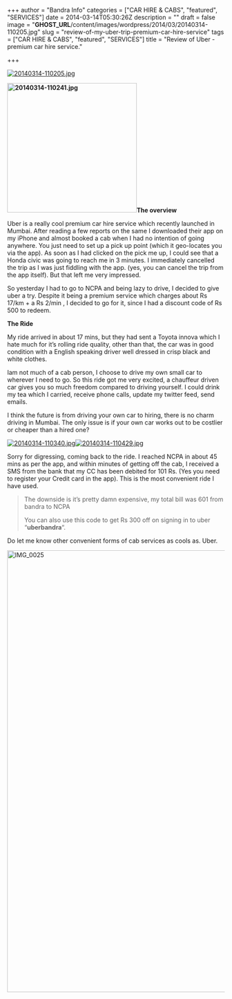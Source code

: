 +++
author = "Bandra Info"
categories = ["CAR HIRE &amp; CABS", "featured", "SERVICES"]
date = 2014-03-14T05:30:26Z
description = ""
draft = false
image = "__GHOST_URL__/content/images/wordpress/2014/03/20140314-110205.jpg"
slug = "review-of-my-uber-trip-premium-car-hire-service"
tags = ["CAR HIRE &amp; CABS", "featured", "SERVICES"]
title = "Review of Uber - premium car hire service."

+++


<p><a href="https://i0.wp.com/bandra.info/wp-content/uploads/2014/03/20140314-110205.jpg?ssl=1"><img class="size-full aligncenter" alt="20140314-110205.jpg" src="https://i0.wp.com/bandra.info/wp-content/uploads/2014/03/20140314-110205.jpg?w=850&#038;ssl=1" data-recalc-dims="1" /></a></p>
<p><strong><a href="https://i0.wp.com/bandra.info/wp-content/uploads/2014/03/20140314-110241.jpg?ssl=1"><img loading="lazy" class="alignright" alt="20140314-110241.jpg" src="https://i0.wp.com/bandra.info/wp-content/uploads/2014/03/20140314-110241.jpg?resize=300%2C300&#038;ssl=1" width="300" height="300" data-recalc-dims="1" /></a>The overview</strong></p>
<p>Uber is a really cool premium car hire service which recently launched in Mumbai. After reading a few reports on the same I downloaded their app on my iPhone and almost booked a cab when I had no intention of going anywhere. You just need to set up a pick up point (which it geo-locates you via the app). As soon as I had clicked on the pick me up, I could see that a Honda civic was going to reach me in 3 minutes. I immediately cancelled the trip as I was just fiddling with the app. (yes, you can cancel the trip from the app itself). But that left me very impressed.</p>
<p>So yesterday I had to go to NCPA and being lazy to drive, I decided to give uber a try. Despite it being a premium service which charges about Rs 17/km + a Rs 2/min , I decided to go for it, since I had a discount code of Rs 500 to redeem.</p>
<p><strong>The Ride</strong></p>
<p>My ride arrived in about 17 mins, but they had sent a Toyota innova which I hate much for it&#8217;s rolling ride quality, other than that, the car was in good condition with a English speaking driver well dressed in crisp black and white clothes.</p>
<p>Iam not much of a cab person, I choose to drive my own small car to wherever I need to go. So this ride got me very excited, a chauffeur driven car gives you so much freedom compared to driving yourself. I could drink my tea which I carried, receive phone calls, update my twitter feed, send emails.</p>
<p>I think the future is from driving your own car to hiring, there is no charm driving in Mumbai. The only issue is if your own car works out to be costlier or cheaper than a hired one?</p>
<p><a href="https://i0.wp.com/bandra.info/wp-content/uploads/2014/03/20140314-110340.jpg?ssl=1"><img class="alignnone size-full" alt="20140314-110340.jpg" src="https://i0.wp.com/bandra.info/wp-content/uploads/2014/03/20140314-110340.jpg?w=850&#038;ssl=1" data-recalc-dims="1" /></a><a href="https://i0.wp.com/bandra.info/wp-content/uploads/2014/03/20140314-110429.jpg?ssl=1"><img alt="20140314-110429.jpg" src="https://i0.wp.com/bandra.info/wp-content/uploads/2014/03/20140314-110429.jpg?w=850&#038;ssl=1" data-recalc-dims="1" /></a></p>
<p>Sorry for digressing, coming back to the ride. I reached NCPA in about 45 mins as per the app, and within minutes of getting off the cab, I received a SMS from the bank that my CC has been debited for 101 Rs. (Yes you need to register your Credit card in the app). This is the most convenient ride I have used.</p>
<blockquote><p>The downside is it&#8217;s pretty damn expensive, my total bill was 601 from bandra to NCPA </p>
<p>You can also use this code to get Rs 300 off on signing in to uber &#8220;<strong>uberbandra</strong>&#8220;.</p></blockquote>
<p>Do let me know other convenient forms of cab services as cools as. Uber.</p>
<p><img loading="lazy" class="aligncenter size-full wp-image-6143" alt="IMG_0025" src="https://i2.wp.com/bandra.info/wp-content/uploads/2014/03/IMG_0025.png?resize=768%2C1024&#038;ssl=1" width="768" height="1024" srcset="https://i2.wp.com/bandra.info/wp-content/uploads/2014/03/IMG_0025.png?w=768&amp;ssl=1 768w, https://i2.wp.com/bandra.info/wp-content/uploads/2014/03/IMG_0025.png?resize=375%2C500&amp;ssl=1 375w" sizes="(max-width: 768px) 100vw, 768px" data-recalc-dims="1" /></p>



